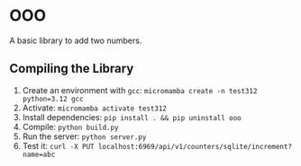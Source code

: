 # OOO

A basic library to add two numbers.

## Compiling the Library

1. Create an environment with `gcc`: `micromamba create -n test312 python=3.12 gcc`
2. Activate: `micromamba activate test312`
3. Install dependencies: `pip install . && pip uninstall ooo`
4. Compile: `python build.py`
5. Run the server: `python server.py`
6. Test it: `curl -X PUT localhost:6969/api/v1/counters/sqlite/increment?name=abc`
